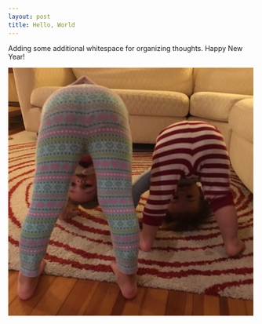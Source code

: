 ```yaml
---
layout: post
title: Hello, World
---
```


Adding some additional whitespace for organizing thoughts. Happy New Year!

![My inspiration](/images/girls.png)
